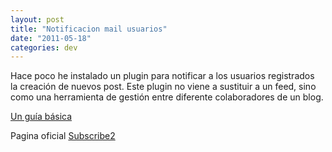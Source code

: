 ```yaml
---
layout: post
title: "Notificacion mail usuarios"
date: "2011-05-18"
categories: dev 
---
```


Hace poco he instalado un plugin para notificar a los usuarios registrados  la creación de nuevos post. Este plugin no viene a sustituir a un feed, sino como una herramienta de gestión entre diferente colaboradores de un blog.

[Un guía básica](https://www.verasoul.com/2010/02/subscribe2-controlando-los-subscriptores-de-tu-blog-en-wordpress.html "Subscribe2 - Guia")

Pagina oficial [Subscribe2](https://subscribe2.wordpress.com "Subscribe2 - PAgina Oficial")
